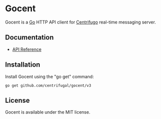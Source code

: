 Gocent
======

Gocent is a [Go](http://golang.org/) HTTP API client for [Centrifugo](https://github.com/centrifugal/centrifugo) real-time messaging server.

Documentation
-------------

- [API Reference](http://godoc.org/github.com/centrifugal/gocent)

Installation
------------

Install Gocent using the "go get" command:

```
go get github.com/centrifugal/gocent/v3
```

License
-------

Gocent is available under the MIT license.
